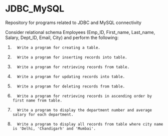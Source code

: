 # JDBC_MySQL
Repository for programs related to JDBC and MySQL connectivity

Consider relational schema Employees (Emp_ID, First_name, Last_name, Salary, Dept_ID, Email, City) and perform the following:

1.       Write a program for creating a table.                                                                                               

2.       Write a program for inserting records into table.                                                                           

3.       Write a program for retrieving records from table.                                                                          

4.       Write a program for updating records into table.                                                                            

5.       Write a program for deleting records from table.                                                                           

6.       Write a program for retrieving records in ascending order by first name from table.                     

7.       Write a program to display the department number and average salary for each department.     

8.       Write a program to display all records from table where city name is 'Delhi, 'Chandigarh' and 'Mumbai'. 

